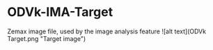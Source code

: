 # ODVk-IMA-Target
Zemax image file, used by the image analysis feature
![alt text](ODVk Target.png "Target image")​
